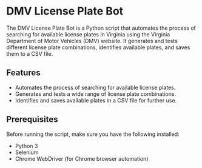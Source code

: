# DMV License Plate Bot

The DMV License Plate Bot is a Python script that automates the process of searching for available license plates in Virginia using the Virginia Department of Motor Vehicles (DMV) website. 
It generates and tests different license plate combinations, identifies available plates, and saves them to a CSV file.

## Features

- Automates the process of searching for available license plates.
- Generates and tests a wide range of license plate combinations.
- Identifies and saves available plates in a CSV file for further use.

## Prerequisites

Before running the script, make sure you have the following installed:

- Python 3
- Selenium
- Chrome WebDriver (for Chrome browser automation)

